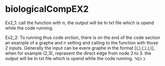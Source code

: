 # biologicalCompEX2 
Ex2_1:
call the function with n, the output will be In txt file which is opend while the code running.

Ex2_2:
To running thus code srction, there is on the end of the code section an example of a graphe and n setting and calling to the function
with those 2 inputs.
Generally the input can be evere graphe in the format [(,),(,),(,)], when for example (2,3), reprasent the direct edge from node 2 to 3.
the output will be In txt file which is opend while the code running.
כ
כםר
